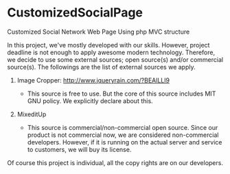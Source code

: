 CustomizedSocialPage
====================

Customized Social Network Web Page Using php MVC structure

In this project, we've mostly developed with our skills.  However, project deadline is not enough to apply awesome modern technology.  Therefore, we decide to use some external sources; open source(s) and/or commercial source(s).
The followings are the list of external sources we apply.

1. Image Cropper: http://www.jqueryrain.com/?BEAlLLl9
    - This source is free to use.  But the core of this source includes MIT GNU policy.  We explicitly declare about this.

2. MixeditUp
    - This source is commercial/non-commercial open source.  Since our product is not commercial now,  we are considered non-commercial developers.  However, if it is running on the actual server and service to customers, we will buy its license.

Of course this project is individual, all the copy rights are on our developers.
